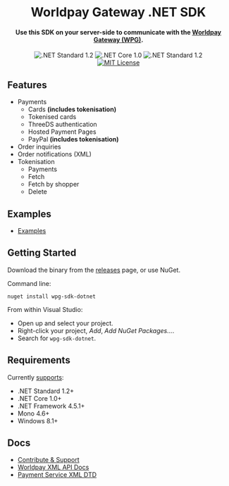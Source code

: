 <h1 align="center">
  Worldpay Gateway .NET SDK
</h1>

<h4 align="center">
  Use this SDK on your server-side to communicate with the <a href="https://www.worldpay.com/global/products/gateway-services">Worldpay Gateway (WPG)</a>.
</h4>

<p align="center">
  <img src="https://img.shields.io/badge/.NET%20Standard-1.2+-blue.svg" alt=".NET Standard 1.2" />
  <img src="https://img.shields.io/badge/.NET%20Core-1.0+-blue.svg" alt=".NET Core 1.0" />
  <img src="https://img.shields.io/badge/.NET%20Framework-4.5.1+-blue.svg" alt=".NET Standard 1.2" />
  <br />
  <a href="license.md">
    <img src="https://img.shields.io/badge/license-MIT-blue.svg" alt="MIT License" />
  </a>
</p>

## Features
- Payments
  - Cards __(includes tokenisation)__
  - Tokenised cards
  - ThreeDS authentication
  - Hosted Payment Pages
  - PayPal __(includes tokenisation)__
- Order inquiries
- Order notifications (XML)
- Tokenisation
  - Payments
  - Fetch
  - Fetch by shopper
  - Delete

## Examples
- [Examples](wpg-examples/examples)

## Getting Started
Download the binary from the [releases](../../releases) page, or use NuGet.

Command line:

````
nuget install wpg-sdk-dotnet
````

From within Visual Studio:
- Open up and select your project.
- Right-click your project, _Add_, _Add NuGet Packages..._.
- Search for `wpg-sdk-dotnet`.

## Requirements
Currently [supports](https://docs.microsoft.com/en-us/dotnet/standard/net-standard):
- .NET Standard 1.2+
- .NET Core 1.0+
- .NET Framework 4.5.1+
- Mono 4.6+
- Windows 8.1+

## Docs
- [Contribute & Support](docs/contribute-and-support.md)
- [Worldpay XML API Docs](http://support.worldpay.com/support/kb/gg/corporate-gateway-guide/content/home.htm)
- [Payment Service XML DTD](http://dtd.worldpay.com/v1/)

